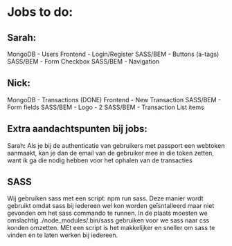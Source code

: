 # Jobs to do:

## Sarah:
MongoDB - Users
Frontend - Login/Register
SASS/BEM - Buttons (a-tags)
SASS/BEM - Form Checkbox
SASS/BEM - Navigation


## Nick:
MongoDB - Transactions (DONE)
Frontend - New Transaction
SASS/BEM - Form fields
SASS/BEM - Logo - 2
SASS/BEM - Transaction List items


## Extra aandachtspunten bij jobs:
Sarah: Als je bij de authenticatie van gebruikers met passport een webtoken aanmaakt, kan je dan de email van de gebruiker mee in die token zetten, want ik ga die nodig hebben voor het ophalen van de transacties 

## SASS
Wij gebruiken sass met een script: npm run sass. 
Deze manier wordt gebruikt omdat sass bij iedereen wel kon worden geïsntalleerd maar niet gevonden om het sass commando te runnen.
In de plaats moesten we omslachtig ./node_modules/.bin/sass gebruiken voor we sass naar css konden omzetten.
MEt een script is het makkelijker en sneller om sass te vinden en te laten werken bij iedereen.
